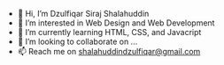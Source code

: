 - 👋 Hi, I’m Dzulfiqar Siraj Shalahuddin
- 👀 I’m interested in Web Design and Web Development
- 🌱 I’m currently learning HTML, CSS, and Javacript
- 💞️ I’m looking to collaborate on ...
- 📫 Reach me on shalahuddindzulfiqar@gmail.com

<!---
DzulfiqarSiraj/DzulfiqarSiraj is a ✨ special ✨ repository because its `README.md` (this file) appears on your GitHub profile.
You can click the Preview link to take a look at your changes.
--->
